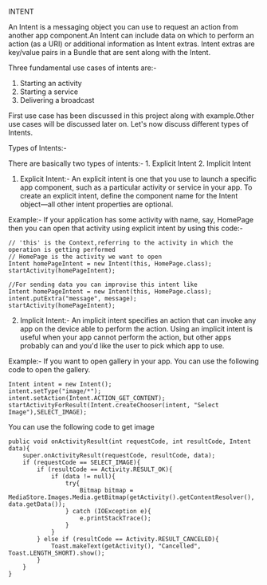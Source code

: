INTENT

An Intent is a messaging object you can use to request an action from another app component.An Intent can include data on which to perform an action (as a URI) or additional information as Intent extras. Intent extras are key/value pairs in a Bundle that are sent along with the Intent.

 Three fundamental use cases of intents are:-
1. Starting an activity
2. Starting a service
3. Delivering a broadcast

First use case has been discussed in this project along with example.Other use cases will be discussed later on. Let's now discuss different types of Intents.

Types of Intents:-

There are basically two types of intents:-
    1. Explicit Intent
    2. Implicit Intent

1. Explicit Intent:- An explicit intent is one that you use to launch a specific app component, such as a particular activity or service in your app. To create an explicit intent, define the component name for the Intent object—all other intent properties are optional.

Example:- If your application has some activity with name, say, HomePage then you can open that activity using explicit intent by using this code:-

    // 'this' is the Context,referring to the activity in which the operation is getting performed
    // HomePage is the activity we want to open
    Intent homePageIntent = new Intent(this, HomePage.class);
    startActivity(homePageIntent);

    //For sending data you can improvise this intent like
    Intent homePageIntent = new Intent(this, HomePage.class);
    intent.putExtra("message", message);
    startActivity(homePageIntent);

2. Implicit Intent:- An implicit intent specifies an action that can invoke any app on the device able to perform the action. Using an implicit intent is useful when your app cannot perform the action, but other apps probably can and you'd like the user to pick which app to use.

Example:- If you want to open gallery in your app. You can use the following code to open the gallery.

    Intent intent = new Intent();
    intent.setType("image/*");
    intent.setAction(Intent.ACTION_GET_CONTENT);
    startActivityForResult(Intent.createChooser(intent, "Select Image"),SELECT_IMAGE);

You can use the following code to get image

    public void onActivityResult(int requestCode, int resultCode, Intent data){
        super.onActivityResult(requestCode, resultCode, data);
        if (requestCode == SELECT_IMAGE){
            if (resultCode == Activity.RESULT_OK){
                if (data != null){
                    try{
                        Bitmap bitmap = MediaStore.Images.Media.getBitmap(getActivity().getContentResolver(), data.getData());
                    } catch (IOException e){
                        e.printStackTrace();
                    }
                }
            } else if (resultCode == Activity.RESULT_CANCELED){
                Toast.makeText(getActivity(), "Cancelled", Toast.LENGTH_SHORT).show();
            }
        }
    }
  
